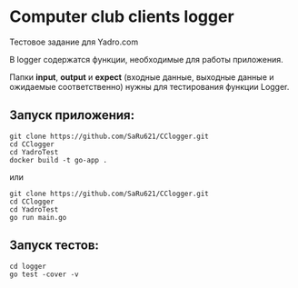 # Computer club clients logger
Тестовое задание для Yadro.com  

В logger содержатся функции, необходимые для работы приложения.  

Папки **input**, **output** и **expect** (входные данные, выходные данные и ожидаемые соответственно) нужны для тестирования функции Logger.  

## Запуск приложения: 
```console
git clone https://github.com/SaRu621/CClogger.git
cd CClogger
cd YadroTest
docker build -t go-app .
```
или

```console
git clone https://github.com/SaRu621/CClogger.git
cd CClogger
cd YadroTest
go run main.go
```

## Запуск тестов:

```console
cd logger
go test -cover -v
```
